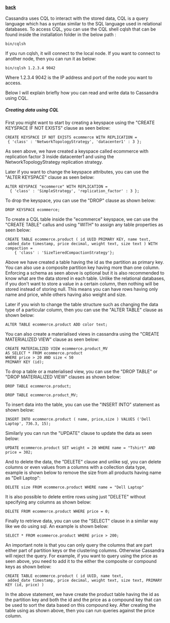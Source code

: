 #### [back](basic_features_main.md)




Cassandra uses CQL to interact with the stored data, CQL is a query language which has a syntax similar to the SQL language used in relational databases. To access CQL, you can use the CQL shell cqlsh that can be found inside the installation folder in the below path :

````
bin/cqlsh
````

If you run cqlsh, it will connect to the local node. If you want to connect to another node, then you can run it as below:


````
bin/cqlsh 1.2.3.4 9042
````

Where 1.2.3.4 9042 is the IP address and port of the node you want to access. 

Below I will explain briefly how you can read and write data to Cassandra using CQL.


##### Creating data using CQL


First you might want to start by creating a keyspace using the "CREATE KEYSPACE IF NOT EXISTS" clause as seen below:

````
CREATE KEYSPACE IF NOT EXISTS ecommerce WITH REPLICATION = { 'class' : 'NetworkTopologyStrategy', 'datacenter1' : 3 }; ````
 
 As seen above, we have created a keyspace called ecommerce with replication factor 3 inside datacenter1 and using the NetworkTopologyStrategy replication strategy.
 
Later if you want to change the keyspace attributes, you can use the "ALTER KEYSPACE" clause as seen below:

````
ALTER KEYSPACE "ecommerce" WITH REPLICATION =  { 'class' : 'SimpleStrategy', 'replication_factor' : 3 };````
To drop the keyspace, you can use the "DROP" clause as shown below:
````DROP KEYSPACE ecommerce;
````

To create a CQL table inside the "ecommerce" keyspace, we can use the "CREATE TABLE" callus and using "WITH" to assign any table properties as seen below:
````CREATE TABLE ecommerce.product ( id UUID PRIMARY KEY, name text, added_date timestamp, price decimal, weight text, size text ) WITH compaction =
    { 'class' : 'SizeTieredCompactionStrategy'}; 
````

Above we have created a table having the id as the partition as primary key. You can also use a composite partition key having more than one column. Enforcing a schema as seen above is optional but it is also recommended to know what are the data stored in each table. Unlike the relational databases, if you don't want to store a value in a certain column, then nothing will be stored instead of storing null. This means you can have rows having only name and price, while others having also weight and size. 


Later if you wish to change the table structure such as changing the data type of a particular column, then you can use the "ALTER TABLE" clause as shown below:

````
ALTER TABLE ecommerce.product ADD color text;
````

You can also create a materialised views in cassandra using the "CREATE MATERIALIZED VIEW" clause as seen below:


````
CREATE MATERIALIZED VIEW ecommerce.product_MVAS SELECT * FROM ecommerce.productWHERE price > 20 AND size < 50PRIMARY KEY (id);````
To drop a table or a materialised view, you can use the "DROP TABLE" or "DROP MATERIALIZED VIEW" clauses as shown below:
````DROP TABLE ecommerce.product;
````
````DROP TABLE ecommerce.product_MV;
````


To insert data into the table, you can use the "INSERT INTO" statement as shown below:

````
INSERT INTO ecommerce.product ( name, price,size ) VALUES ('Dell Laptop', 736.3, 15);
````

Similarly you can run the "UPDATE" clause to update the data as seen below:

````
UPDATE ecommerce.product SET weight = 20 WHERE name = "Tshirt" AND price = 302;
````

And to delete the data, the "DELETE" clause and unlike sql, you can delete columns or even values from a columns with a collection data type, example is shown below to remove the size from all products having name as "Dell Laptop":

````
DELETE size FROM ecommerce.product WHERE name = "Dell Laptop"
````

It is also possible to delete entire rows using just "DELETE" without specifying any columns as shown below:

````
DELETE FROM ecommerce.product WHERE price = 0;
````

Finally to retrieve data, you can use the "SELECT" clause in a similar way like we do using sql. An example is shown below:

````
SELECT * FROM ecommerce.product WHERE price > 200;
````

An important note is that you can only query the columns that are part either part of partition keys or the clustering columns. Otherwise Cassandra will reject the query.  For example, if you want to query using the price as seen above, you need to add it to the either the composite or compound keys as shown below:


````CREATE TABLE ecommerce.product ( id UUID, name text, added_date timestamp, price decimal, weight text, size text, PRIMARY KEY (id, price) )
````

In the above statement, we have create the product table having the id as the partition key and both the id and the price as a compound key that can be used to sort the data based on this compound key. After creating the table using as shown above, then you can run queries against the price column.








































 